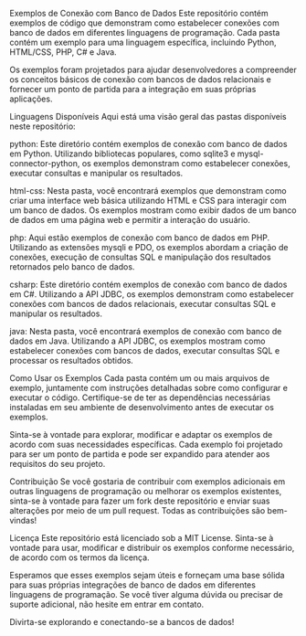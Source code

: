 Exemplos de Conexão com Banco de Dados
Este repositório contém exemplos de código que demonstram como estabelecer conexões com banco de dados em diferentes linguagens de programação. Cada pasta contém um exemplo para uma linguagem específica, incluindo Python, HTML/CSS, PHP, C# e Java.

Os exemplos foram projetados para ajudar desenvolvedores a compreender os conceitos básicos de conexão com bancos de dados relacionais e fornecer um ponto de partida para a integração em suas próprias aplicações.

Linguagens Disponíveis
Aqui está uma visão geral das pastas disponíveis neste repositório:

python: Este diretório contém exemplos de conexão com banco de dados em Python. Utilizando bibliotecas populares, como sqlite3 e mysql-connector-python, os exemplos demonstram como estabelecer conexões, executar consultas e manipular os resultados.

html-css: Nesta pasta, você encontrará exemplos que demonstram como criar uma interface web básica utilizando HTML e CSS para interagir com um banco de dados. Os exemplos mostram como exibir dados de um banco de dados em uma página web e permitir a interação do usuário.

php: Aqui estão exemplos de conexão com banco de dados em PHP. Utilizando as extensões mysqli e PDO, os exemplos abordam a criação de conexões, execução de consultas SQL e manipulação dos resultados retornados pelo banco de dados.

csharp: Este diretório contém exemplos de conexão com banco de dados em C#. Utilizando a API JDBC, os exemplos demonstram como estabelecer conexões com bancos de dados relacionais, executar consultas SQL e manipular os resultados.

java: Nesta pasta, você encontrará exemplos de conexão com banco de dados em Java. Utilizando a API JDBC, os exemplos mostram como estabelecer conexões com bancos de dados, executar consultas SQL e processar os resultados obtidos.

Como Usar os Exemplos
Cada pasta contém um ou mais arquivos de exemplo, juntamente com instruções detalhadas sobre como configurar e executar o código. Certifique-se de ter as dependências necessárias instaladas em seu ambiente de desenvolvimento antes de executar os exemplos.

Sinta-se à vontade para explorar, modificar e adaptar os exemplos de acordo com suas necessidades específicas. Cada exemplo foi projetado para ser um ponto de partida e pode ser expandido para atender aos requisitos do seu projeto.

Contribuição
Se você gostaria de contribuir com exemplos adicionais em outras linguagens de programação ou melhorar os exemplos existentes, sinta-se à vontade para fazer um fork deste repositório e enviar suas alterações por meio de um pull request. Todas as contribuições são bem-vindas!

Licença
Este repositório está licenciado sob a MIT License. Sinta-se à vontade para usar, modificar e distribuir os exemplos conforme necessário, de acordo com os termos da licença.

Esperamos que esses exemplos sejam úteis e forneçam uma base sólida para suas próprias integrações de banco de dados em diferentes linguagens de programação. Se você tiver alguma dúvida ou precisar de suporte adicional, não hesite em entrar em contato.

Divirta-se explorando e conectando-se a bancos de dados!

